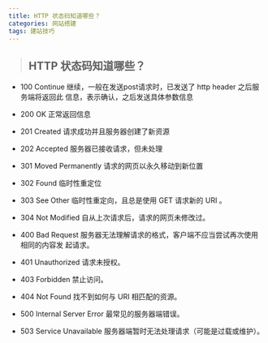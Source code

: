 ```yaml
---
title: HTTP 状态码知道哪些？
categories: 网站搭建
tags: 建站技巧
---
```


>## HTTP 状态码知道哪些？

+ 100 Continue 继续，一般在发送post请求时，已发送了 http header 之后服务端将返回此
信息，表示确认，之后发送具体参数信息

+ 200 OK 正常返回信息

+ 201 Created 请求成功并且服务器创建了新资源

+ 202 Accepted 服务器已接收请求，但未处理

+ 301 Moved Permanently 请求的网页以永久移动到新位置

+ 302 Found 临时性重定位

+ 303 See Other 临时性重定向，且总是使用 GET 请求新的 URI 。

+ 304 Not Modified 自从上次请求后，请求的网页未修改过。

+ 400 Bad Request 服务器无法理解请求的格式，客户端不应当尝试再次使用相同的内容发
起请求。

+ 401 Unauthorized 请求未授权。

+ 403 Forbidden 禁止访问。

+ 404 Not Found 找不到如何与 URI 相匹配的资源。

+ 500 Internal Server Error 最常见的服务器端错误。

+ 503 Service Unavailable 服务器端暂时无法处理请求（可能是过载或维护）。
